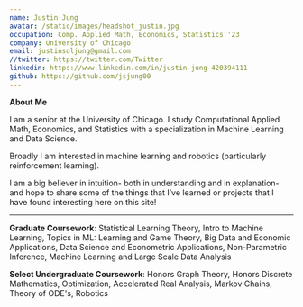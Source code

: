 ```yaml
---
name: Justin Jung
avatar: /static/images/headshot_justin.jpg
occupation: Comp. Applied Math, Economics, Statistics '23
company: University of Chicago
email: justinsoljung@gmail.com
//twitter: https://twitter.com/Twitter
linkedin: https://www.linkedin.com/in/justin-jung-420394111
github: https://github.com/jsjung00
---
```


**About Me**

I am a senior at the University of Chicago. I study Computational Applied Math, Economics, and Statistics with a specialization in Machine Learning and Data Science.

Broadly I am interested in machine learning and robotics (particularly reinforcement learning).

I am a big believer in intuition- both in understanding and in explanation- and hope to share some of the things that I’ve learned or projects that I have found interesting here on this site!

---

**Graduate Coursework**: Statistical Learning Theory, Intro to Machine Learning, Topics in ML: Learning and Game Theory, Big Data and Economic Applications, Data Science and Econometric Applications, Non-Parametric Inference, Machine Learning and Large Scale Data Analysis

**Select Undergraduate Coursework**: Honors Graph Theory, Honors Discrete Mathematics, Optimization, Accelerated Real Analysis, Markov Chains, Theory of ODE's, Robotics
